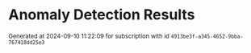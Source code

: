 # Anomaly Detection Results


<sup>Generated at 2024-09-10 11:22:09 for subscription with id `4913be3f-a345-4652-9bba-767418dd25e3`</sup>
